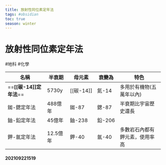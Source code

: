 ```yaml
---
title: 放射性同位素定年法
tags: #obsidian 
toc: true
season: winter
---
```

# 放射性同位素定年法
#地科 #化學 

|名稱|半衰期|母元素|衰變為|特色|
|---|---|---|---|---|
|==**[[碳-14]]定年法**==|5730y|[[碳-14]]|氮-14|多用於有機物(五萬年以內)|
|銣-鍶定年法|488億年|銣-87|鍶-87|半衰期比宇宙歷史還長|
|鈾-鉛定年法|45億年|鈾-238|鉛-206||
|鉀-氬定年法|12.5億年|鉀-40|氬-40|多數岩石內都有鉀元素，使用率高|

#### 202109221519